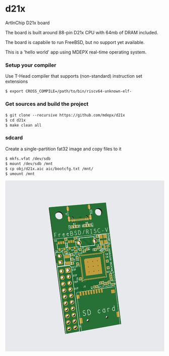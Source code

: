 # d21x

ArtInChip D21x board

The board is built around 88-pin D21x CPU with 64mb of DRAM included.

The board is capabile to run FreeBSD, but no support yet available.

This is a 'hello world' app using MDEPX real-time operating system.

### Setup your compiler

Use T-Head compiler that supports (non-standard) instruction set extensions

    $ export CROSS_COMPILE=/path/to/bin/riscv64-unknown-elf-

### Get sources and build the project
    $ git clone --recursive https://github.com/mdepx/d21x
    $ cd d21x
    $ make clean all

### sdcard ###

Create a single-partition fat32 image and copy files to it

    $ mkfs.vfat /dev/sdb
    $ mount /dev/sdb /mnt
    $ cp obj/d21x.aic aic/bootcfg.txt /mnt/
    $ umount /mnt

![d21x](https://raw.githubusercontent.com/mdepx/d21x/main/images/d21x.png)
